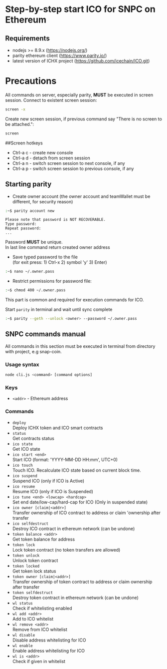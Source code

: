 # Step-by-step start ICO for SNPC on Ethereum

## Requirements
* nodejs >= 8.9.x (https://nodejs.org/)
* parity ethereum client (https://www.parity.io/)
* latest version of ICHX project (https://github.com/icechain/ICO.git)

# Precautions

All commands on server, especially parity, **MUST** be executed in screen session.
Connect to existent screen session:
```bash
screen -x
```
Create new screen session, if previous command say "There is no screen to be attached.":
```bash
screen
```

##Screen hotkeys

* Ctrl-a c - create new console
* Ctrl-a d - detach from screen session
* Ctrl-a n - switch screen session to next console, if any
* Ctrl-a p - switch screen session to previous console, if any

## Starting parity 

* Create owner account (the owner account and teamWallet must be different, for security reason)
```bash
:~$ parity account new
```
```
Please note that password is NOT RECOVERABLE.
Type password: 
Repeat password: 
...
```
Password **MUST** be unique. \
In last line command return created owner address
* Save typed password to the file \
(for exit press: 1) Ctrl-x 2) symbol 'y' 3) Enter)
```bash
:~$ nano ~/.owner.pass
```
* Restrict permissions for password file:
```bash
:~$ chmod 400 ~/.owner.pass
```
This part is common and required for execution commands for ICO.

Start `parity` in terminal and wait until sync complete
```bash
:~$ parity --geth --unlock <owner> --password ~/.owner.pass
```

## SNPC commands manual
All commands in this section must be executed in terminal from directory with project, e.g snap-coin.

### Usage syntax
```bash
node cli.js <command> [command options]
```
### Keys

* `<addr>` - Ethereum address

### Commands

* `deploy`\
Deploy ICHX token and ICO smart contracts
* `status`\
Get contracts status
* `ico state`\
Get ICO state
* `ico start <end>`\
Start ICO (format: 'YYYY-MM-DD HH:mm', UTC+0)
* `ico touch`\
Touch ICO. Recalculate ICO state based on current block time.
* `ico suspend`\
Suspend ICO (only if ICO is Active)
* `ico resume`\
Resume ICO (only if ICO is Suspended)
* `ico tune <end> <lowcap> <hardcap>`\
Set end date/low-cap/hard-cap for ICO (Only in suspended state)
* `ico owner [claim|<addr>]`\
Transfer ownership of ICO contract to address or claim 
      'ownership after transfer
* `ico selfdestruct`\
Destroy ICO contract in ethereum network (can be undone)
* `token balance <addr>`\
Get token balance for address
* `token lock`\
Lock token contract (no token transfers are allowed)
* `token unlock`\
Unlock token contract
* `token locked`\
Get token lock status
* `token owner [claim|<addr>]`\
Transfer ownership of token contract to address or claim ownership after transfer
* `token selfdestruct`\
Destroy token contract in ethereum network (can be undone)
* `wl status`\
Check if whitelisting enabled
* `wl add <addr>`\
Add <addr> to ICO whitelist
* `wl remove <addr>`\
Remove <addr> from ICO whitelist
* `wl disable`\
Disable address whitelisting for ICO
* `wl enable`\
Enable address whitelisting for ICO
* `wl is <addr>`\
Check if given <addr> in whitelist

